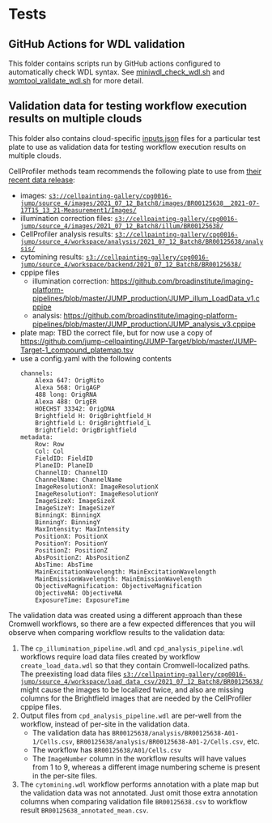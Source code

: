 # Tests

## GitHub Actions for WDL validation

This folder contains scripts run by GitHub actions configured to automatically check WDL syntax. See [miniwdl_check_wdl.sh](./miniwdl_check_wdl.sh)
and [womtool_validate_wdl.sh](./womtool_validate_wdl.sh) for more detail.

## Validation data for testing workflow execution results on multiple clouds

This folder also contains cloud-specific [inputs.json](https://wdl-docs.readthedocs.io/en/stable/WDL/specify_inputs/) files for a particular
test plate to use as validation data for testing workflow execution results on multiple clouds.

CellProfiler methods team recommends the following plate to use from [their recent data release](https://github.com/jump-cellpainting/datasets):
* images: [`s3://cellpainting-gallery/cpg0016-jump/source_4/images/2021_07_12_Batch8/images/BR00125638__2021-07-17T15_13_21-Measurement1/Images/`](https://open.quiltdata.com/b/cellpainting-gallery/tree/cpg0016-jump/source_4/images/2021_07_12_Batch8/images/BR00125638__2021-07-17T15_13_21-Measurement1/Images/)
* illumination correction files: [`s3://cellpainting-gallery/cpg0016-jump/source_4/images/2021_07_12_Batch8/illum/BR00125638/`](https://open.quiltdata.com/b/cellpainting-gallery/tree/cpg0016-jump/source_4/images/2021_07_12_Batch8/illum/BR00125638/)
* CellProfiler analysis results: [`s3://cellpainting-gallery/cpg0016-jump/source_4/workspace/analysis/2021_07_12_Batch8/BR00125638/analysis/`](https://open.quiltdata.com/b/cellpainting-gallery/tree/cpg0016-jump/source_4/workspace/analysis/2021_07_12_Batch8/BR00125638/analysis/)
* cytomining results: [`s3://cellpainting-gallery/cpg0016-jump/source_4/workspace/backend/2021_07_12_Batch8/BR00125638/`](https://open.quiltdata.com/b/cellpainting-gallery/tree/cpg0016-jump/source_4/workspace/backend/2021_07_12_Batch8/BR00125638/)
* cppipe files
    * illumination correction:  https://github.com/broadinstitute/imaging-platform-pipelines/blob/master/JUMP_production/JUMP_illum_LoadData_v1.cppipe
    * analysis: https://github.com/broadinstitute/imaging-platform-pipelines/blob/master/JUMP_production/JUMP_analysis_v3.cppipe
* plate map: TBD the correct file, but for now use a copy of https://github.com/jump-cellpainting/JUMP-Target/blob/master/JUMP-Target-1_compound_platemap.tsv
* use a config.yaml with the following contents
    ```
    channels:
        Alexa 647: OrigMito
        Alexa 568: OrigAGP
        488 long: OrigRNA
        Alexa 488: OrigER
        HOECHST 33342: OrigDNA
        Brightfield H: OrigBrightfield_H
        Brightfield L: OrigBrightfield_L
        Brightfield: OrigBrightfield
    metadata:
        Row: Row
        Col: Col
        FieldID: FieldID
        PlaneID: PlaneID
        ChannelID: ChannelID
        ChannelName: ChannelName
        ImageResolutionX: ImageResolutionX
        ImageResolutionY: ImageResolutionY
        ImageSizeX: ImageSizeX
        ImageSizeY: ImageSizeY
        BinningX: BinningX
        BinningY: BinningY
        MaxIntensity: MaxIntensity
        PositionX: PositionX
        PositionY: PositionY
        PositionZ: PositionZ
        AbsPositionZ: AbsPositionZ
        AbsTime: AbsTime
        MainExcitationWavelength: MainExcitationWavelength
        MainEmissionWavelength: MainEmissionWavelength
        ObjectiveMagnification: ObjectiveMagnification
        ObjectiveNA: ObjectiveNA
        ExposureTime: ExposureTime
    ```

The validation data was created using a different approach than these Cromwell workflows, so there are a few expected differences that you will observe
when comparing workflow results to the validation data:
1. The `cp_illumination_pipeline.wdl` and `cpd_analysis_pipeline.wdl` workflows require load data files created by workflow `create_load_data.wdl` so that they
contain Cromwell-localized paths. The preexisting load data files
[`s3://cellpainting-gallery/cpg0016-jump/source_4/workspace/load_data_csv/2021_07_12_Batch8/BR00125638/`](https://open.quiltdata.com/b/cellpainting-gallery/tree/cpg0016-jump/source_4/workspace/load_data_csv/2021_07_12_Batch8/BR00125638/)
might cause the images to be localized twice, and also are missing columns for the Brightfield images that are needed by the CellProfiler cppipe files.
2. Output files from `cpd_analysis_pipeline.wdl` are per-well from the workflow, instead of per-site in the validation data.
    * The validation data has `BR00125638/analysis/BR00125638-A01-1/Cells.csv`, `BR00125638/analysis/BR00125638-A01-2/Cells.csv`, etc.
    * The workflow has `BR00125638/A01/Cells.csv`
    * The `ImageNumber` column in the workflow results will have values from 1 to 9, whereas a different image numbering scheme is present in the per-site files.
3. The `cytomining.wdl` workflow performs annotation with a plate map but the validation data was not annotated. Just omit those extra annotation
 columns when comparing validation file `BR00125638.csv` to workflow result `BR00125638_annotated_mean.csv`.
